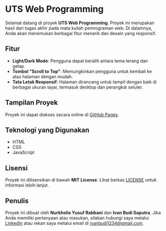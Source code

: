 # UTS Web Programming

Selamat datang di proyek **UTS Web Programming**. Proyek ini merupakan hasil dari tugas akhir pada mata kuliah pemrograman web. Di dalamnya, Anda akan menemukan berbagai fitur menarik dan desain yang responsif.

## Fitur

- **Light/Dark Mode**: Pengguna dapat beralih antara tema terang dan gelap.
- **Tombol "Scroll to Top"**: Memungkinkan pengguna untuk kembali ke atas halaman dengan mudah.
- **Tata Letak Responsif**: Halaman dirancang untuk tampil dengan baik di berbagai ukuran layar, termasuk desktop dan perangkat seluler.

## Tampilan Proyek

Proyek ini dapat diakses secara online di [GitHub Pages](https://nurkholisyusufrabbani.github.io/UTS-Web-Programming/).

## Teknologi yang Digunakan

- HTML
- CSS
- JavaScript

## Lisensi

Proyek ini dilisensikan di bawah **MIT License**. Lihat berkas [LICENSE](LICENSE) untuk informasi lebih lanjut.

## Penulis

Proyek ini dibuat oleh **Nurkholis Yusuf Rabbani** dan **Ivan Budi Saputra**. Jika Anda memiliki pertanyaan atau masukan, silakan hubungi saya melalui [LinkedIn](https://www.linkedin.com/in/nurkholisyusufrabbani/) atau rekan saya melalui email di [ivanbudi1234@gmail.com](mailto:ivanbudi1234@gmail.com).
